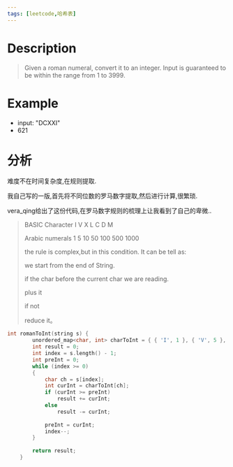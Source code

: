 ```yaml
---
tags: [leetcode,哈希表]
---
```


# Description
>Given a roman numeral, convert it to an integer.
>Input is guaranteed to be within the range from 1 to 3999.
<!--more-->

# Example
* input: "DCXXI"
* 621

# 分析
难度不在时间复杂度,在规则提取.

我自己写的一版,首先将不同位数的罗马数字提取,然后进行计算,很繁琐.

vera_qing给出了这份代码,在罗马数字规则的梳理上让我看到了自己的卑微..
>BASIC Character
I
V
X
L
C
D
M
>
>Arabic numerals
1
5
10
50
100
500
1000
>
>the rule is complex,but in this condition. It can be tell as:
>
>we start from the end of String.
>
>if the char before the current char we are reading.
>
>plus it
>
>if not
>
>reduce it。
>

```c++
int romanToInt(string s) {
		unordered_map<char, int> charToInt = { { 'I', 1 }, { 'V', 5 }, { 'X', 10 }, { 'L', 50 }, { 'C', 100 }, { 'D', 500 }, { 'M', 1000 } };
		int result = 0;
		int index = s.length() - 1;
		int preInt = 0;
		while (index >= 0)
		{
			char ch = s[index];
			int curInt = charToInt[ch];
			if (curInt >= preInt)
				result += curInt;
			else
				result -= curInt;
		
			preInt = curInt;
			index--;
		}
			
		return result;
	}
```